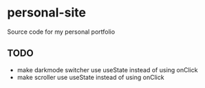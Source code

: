 # personal-site
Source code for my personal portfolio


## TODO 
 * make darkmode switcher use useState instead of using onClick
 * make scroller use useState  instead of using onClick 

